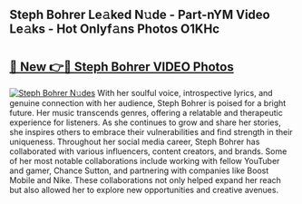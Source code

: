 ## Steph Bohrer Le𝚊ked N𝚞de - Part-nYM Video Le𝚊ks - Hot Onlyf𝚊ns Photos O1KHc

# <h2><a href="http://ab30933.deff.icu/?id=Steph+Bohrer">🔗 New 👉🔴 Steph Bohrer VIDEO Photos</a></h2>

[![Steph Bohrer N𝚞des](https://i.imgur.com/rIISA9y.gif)](http://ab30933.deff.icu/?id=Steph+Bohrer)
With her soulful voice, introspective lyrics, and genuine connection with her audience, Steph Bohrer is poised for a bright future. Her music transcends genres, offering a relatable and therapeutic experience for listeners. As she continues to grow and share her stories, she inspires others to embrace their vulnerabilities and find strength in their uniqueness. Throughout her social media career, Steph Bohrer has collaborated with various influencers, content creators, and brands. Some of her most notable collaborations include working with fellow YouTuber and gamer, Chance Sutton, and partnering with companies like Boost Mobile and Nike. These collaborations not only helped expand her reach but also allowed her to explore new opportunities and creative avenues.
